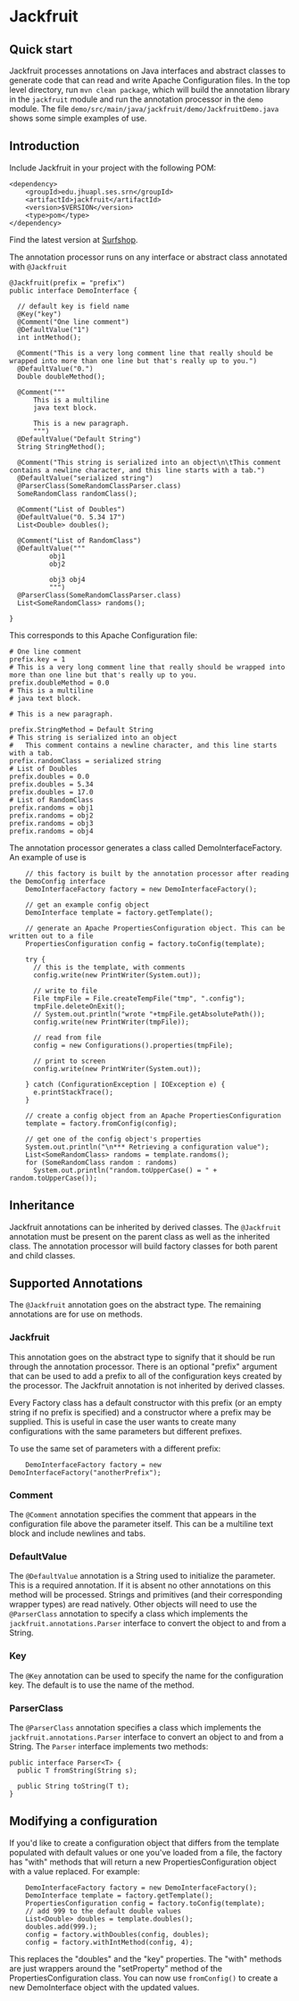 # Jackfruit

## Quick start

Jackfruit processes annotations on Java interfaces and abstract classes to generate code that can read and write Apache Configuration files.  In the top level directory, run `mvn clean package`, which will build the annotation library in the `jackfruit` module and run the annotation processor in the `demo` module.  The file `demo/src/main/java/jackfruit/demo/JackfruitDemo.java` shows some simple examples of use.

## Introduction

Include Jackfruit in your project with the following POM:

```
<dependency>
    <groupId>edu.jhuapl.ses.srn</groupId>
    <artifactId>jackfruit</artifactId>
    <version>$VERSION</version>
    <type>pom</type>
</dependency>
```

Find the latest version at [Surfshop](http://surfshop:8082/ui/repos/tree/General/libs-snapshot-local/edu/jhuapl/ses/srn/jackfruit/).

The annotation processor runs on any interface or abstract class annotated with `@Jackfruit`
```
@Jackfruit(prefix = "prefix")
public interface DemoInterface {

  // default key is field name
  @Key("key")
  @Comment("One line comment")
  @DefaultValue("1")
  int intMethod();

  @Comment("This is a very long comment line that really should be wrapped into more than one line but that's really up to you.")
  @DefaultValue("0.")
  Double doubleMethod();

  @Comment("""
      This is a multiline
      java text block.

      This is a new paragraph.
      """)
  @DefaultValue("Default String")
  String StringMethod();

  @Comment("This string is serialized into an object\n\tThis comment contains a newline character, and this line starts with a tab.")
  @DefaultValue("serialized string")
  @ParserClass(SomeRandomClassParser.class)
  SomeRandomClass randomClass();

  @Comment("List of Doubles")
  @DefaultValue("0. 5.34 17")
  List<Double> doubles();

  @Comment("List of RandomClass")
  @DefaultValue("""
          obj1
          obj2
          
          obj3 obj4
          """)
  @ParserClass(SomeRandomClassParser.class)
  List<SomeRandomClass> randoms();

}
```

This corresponds to this Apache Configuration file:
```
# One line comment
prefix.key = 1
# This is a very long comment line that really should be wrapped into more than one line but that's really up to you.
prefix.doubleMethod = 0.0
# This is a multiline
# java text block.

# This is a new paragraph.

prefix.StringMethod = Default String
# This string is serialized into an object
# 	This comment contains a newline character, and this line starts with a tab.
prefix.randomClass = serialized string
# List of Doubles
prefix.doubles = 0.0
prefix.doubles = 5.34
prefix.doubles = 17.0
# List of RandomClass
prefix.randoms = obj1
prefix.randoms = obj2
prefix.randoms = obj3
prefix.randoms = obj4
```

The annotation processor generates a class called DemoInterfaceFactory.  An example of use is
```
    // this factory is built by the annotation processor after reading the DemoConfig interface
    DemoInterfaceFactory factory = new DemoInterfaceFactory();

    // get an example config object
    DemoInterface template = factory.getTemplate();

    // generate an Apache PropertiesConfiguration object. This can be written out to a file
    PropertiesConfiguration config = factory.toConfig(template);

    try {
      // this is the template, with comments
      config.write(new PrintWriter(System.out));

      // write to file
      File tmpFile = File.createTempFile("tmp", ".config");
      tmpFile.deleteOnExit();
      // System.out.println("wrote "+tmpFile.getAbsolutePath());
      config.write(new PrintWriter(tmpFile));

      // read from file
      config = new Configurations().properties(tmpFile);

      // print to screen 
      config.write(new PrintWriter(System.out));

    } catch (ConfigurationException | IOException e) {
      e.printStackTrace();
    }

    // create a config object from an Apache PropertiesConfiguration
    template = factory.fromConfig(config);

    // get one of the config object's properties
    System.out.println("\n*** Retrieving a configuration value");
    List<SomeRandomClass> randoms = template.randoms();
    for (SomeRandomClass random : randoms)
      System.out.println("random.toUpperCase() = " + random.toUpperCase());
```

## Inheritance

Jackfruit annotations can be inherited by derived classes.  The `@Jackfruit` annotation must be present on the parent class as well as the inherited class.  The annotation processor will build factory classes for both parent and child classes.

## Supported Annotations

The `@Jackfruit` annotation goes on the abstract type.  The remaining annotations are for use on methods.

### Jackfruit
This annotation goes on the abstract type to signify that it should be run through the annotation processor.  There is an optional "prefix" argument that can be used to add a prefix to all of the configuration keys created by the processor.  The Jackfruit annotation is not inherited by derived classes.

Every Factory class has a default constructor with this prefix (or an empty string if no prefix is specified) and a constructor where a prefix may be supplied.  This is useful in case the user wants to create many configurations with the same parameters but different prefixes.  

To use the same set of parameters with a different prefix:
```
    DemoInterfaceFactory factory = new DemoInterfaceFactory("anotherPrefix");
```

### Comment

The `@Comment` annotation specifies the comment that appears in the configuration file above the parameter itself.  This can be a multiline text block and include newlines and tabs.

### DefaultValue

The `@DefaultValue` annotation is a String used to initialize the parameter.  This is a required annotation.  If it is absent no other annotations on this method will be processed.  Strings and primitives (and their corresponding wrapper types) are read natively.  Other objects will need to use the `@ParserClass` annotation to specify a class which implements the `jackfruit.annotations.Parser` interface to convert the object to and from a String.

### Key

The `@Key` annotation can be used to specify the name for the configuration key.  The default is to use the name of the method.

### ParserClass

The `@ParserClass` annotation specifies a class which implements the `jackfruit.annotations.Parser` interface to convert an object to and from a String.  The `Parser` interface implements two methods:

```
public interface Parser<T> {
  public T fromString(String s);

  public String toString(T t);
}
```

## Modifying a configuration

If you'd like to create a configuration object that differs from the template populated with default values or one you've loaded from a file, the factory has "with" methods that will return a new PropertiesConfiguration object with a value replaced.  For example:

```
    DemoInterfaceFactory factory = new DemoInterfaceFactory();
    DemoInterface template = factory.getTemplate();
    PropertiesConfiguration config = factory.toConfig(template);
    // add 999 to the default double values
    List<Double> doubles = template.doubles();
    doubles.add(999.);
    config = factory.withDoubles(config, doubles);
    config = factory.withIntMethod(config, 4);
```

This replaces the "doubles" and the "key" properties.  The "with" methods are just wrappers around the "setProperty" method of the PropertiesConfiguration class.  You can now use `fromConfig()` to create a new DemoInterface object with the updated values.


